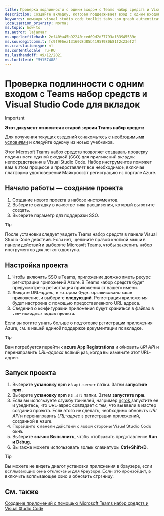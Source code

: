 ```yaml
---
title: Проверка подлинности с одним входом с Teams набор средств и Visual Studio Code для вкладок
description: Создайте вкладку, которая поддерживает вход с одним входом, и microsoft Graph вызовы непосредственно Visual Studio Code с Microsoft Teams набор средств
keywords: команды visual studio code toolkit tabs sso graph authentication Azure identity platform
localization_priority: Normal
ms.topic: how-to
ms.author: lajanuar
ms.openlocfilehash: 2ef409a45b92240cced09d2d77793af33945589e
ms.sourcegitcommit: fc9f906ea1316028d85b41959980b81f2c23ef2f
ms.translationtype: MT
ms.contentlocale: ru-RU
ms.lasthandoff: 09/12/2021
ms.locfileid: "59157488"
---
```

# <a name="single-sign-on-authentication-with-teams-toolkit-and-visual-studio-code-for-tabs"></a>Проверка подлинности с одним входом с Teams набор средств и Visual Studio Code для вкладок

> [!IMPORTANT]
> **Этот документ относится к старой версии Teams набор средств**
>
> Для получения текущих сведений ознакомьтесь [с необходимыми условиями](../get-started/prerequisites.md) и следуйте одному из новых учебников.

Этот Microsoft Teams набор средств позволяет создавать проверку подлинности единой входной (SSO) для приложений вкладок непосредственно в Visual Studio Code. Набор инструментов поможет вам в этом процессе и предоставляет все необходимое, включая платформа удостоверений Майкрософт регистрацию на портале Azure.

## <a name="get-started--create-a-project"></a>Начало работы — создание проекта

1. Создание нового проекта в наборе инструментов.
1. Выберите вкладку в качестве типа расширения, который вы хотите создать.
1. Выберите параметр для поддержки SSO.

> [!TIP]
> После установки следует увидеть Teams набор средств в панели Visual Studio Code действий. Если нет, щелкните правой кнопкой  мыши в панели действий и выберите Microsoft Teams, чтобы закрепить набор инструментов для легкого доступа.

## <a name="configure-your-project"></a>Настройка проекта

1. Чтобы включить SSO в Teams, приложение должно иметь ресурс регистрации приложений Azure. В Teams набор средств будет предусмотрена регистрация приложения от вашего имени.
1. Введите URL-адрес, в котором будет организовано ваше приложение, и выберите **следующий**. Регистрация приложения будет настроена с помощью предоставленного URL-адреса.
1. Сведения о конфигурации приложения будут храниться в файлах в `.env` исходных кодах проекта.

Если вы хотите узнать больше о подготовке регистрации приложения  Azure, см. в нашей единой поддержке документации по вкладке. [](../tabs/how-to/authentication/auth-aad-sso.md)

> [!TIP]
> Вам потребуется перейти к **azure App Registrations** и обновить *URI API* и перенаправить *URL-адреса* всякий раз, когда вы измените этот URL-адрес.

## <a name="run-your-project"></a>Запуск проекта

1. Выберите **установку npm** из `api-server` папки. Затем **запустите npm.**
1. Выберите **установку npm** из `.src` папки. Затем **запустите npm.**
1. Если вы используете службу тоннелей, например [ngrok,](https://ngrok.com/)запустите ее и убедитесь, что URL-адрес совпадает с тем, что вы ввели в мастер создания проекта. Если этого не сделать, необходимо обновить _URI API_ и перенаправить _URL-адрес_ в регистрации приложений, созданной в Azure.
1. Перейдите к панели действий с левой стороны Visual Studio Code окна.
1. Выберите **значок Выполнить,** чтобы отобразить представление **Run и Debug.**
1. Вы также можете использовать ярлык клавиатуры **Ctrl+Shift+D**.

> [!TIP]
> Вы можете не видеть диалог установки приложения в браузере, если всплывающие окна отключены для браузера. Если это произойдет, в включить всплывающее окно и обновить страницу.

## <a name="see-also"></a>См. также

[Создание приложений с помощью Microsoft Teams набор средств и Visual Studio Code](visual-studio-code-overview.md)
